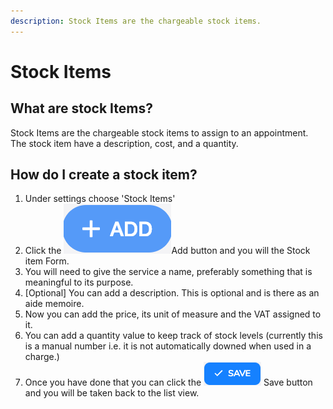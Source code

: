 ```yaml
---
description: Stock Items are the chargeable stock items.
---
```


# Stock Items

## What are stock Items?

Stock Items are the chargeable stock items to assign to an appointment. The stock item have a description, cost, and a quantity.

## How do I create a stock item?

1. Under settings choose 'Stock Items'
2. Click the ![](../.gitbook/assets/screenshot-2019-01-23-at-13.22.51.png)Add button and you will the Stock item Form.
3. You will need to give the service a name, preferably something that is meaningful to its purpose.
4. \[Optional\] You can add a description. This is optional and is there as an aide memoire.
5. Now you can add the price, its unit of measure and the VAT assigned to it.
6. You can add a quantity value to keep track of stock levels \(currently this is a manual number i.e. it is not automatically downed when used in a charge.\)
7. Once you have done that you can click the ![](../.gitbook/assets/screenshot-2019-03-21-at-12.58.35.png) Save button and you will be taken back to the list view.

